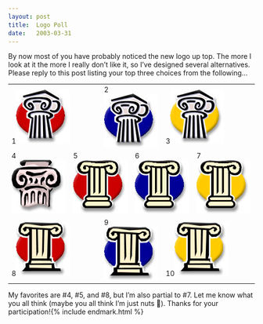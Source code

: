 ```yaml
---
layout:	post
title:	Logo Poll
date:	2003-03-31
---
```


By now most of you have probably noticed the new logo up top. The more I look at it the more I really don’t like it, so I’ve designed several alternatives. Please reply to this post listing your top three choices from the following...

<center>
	<table cellspacing="10" style="border-collapse: collapse; border: none;">
		<tbody>
			<tr>
				<td colspan="4">1<img src="/assets/images/2003-03-31-logotest01.jpg"></td>
				<td colspan="4">2<img src="/assets/images/2003-03-31-logotest02.jpg"></td>
				<td colspan="4">3<img src="/assets/images/2003-03-31-logotest03.jpg"></td>
			</tr>
			<tr>
				<td colspan="3">4<img src="/assets/images/2003-03-31-logotest04.jpg"></td>
				<td colspan="3">5<img src="/assets/images/2003-03-31-logotest05.jpg"></td>
				<td colspan="3">6<img src="/assets/images/2003-03-31-logotest06.jpg"></td>
				<td colspan="3">7<img src="/assets/images/2003-03-31-logotest07.jpg"></td>
			</tr>
			<tr>
				<td colspan="4">8<img src="/assets/images/2003-03-31-logotest08.jpg"></td>
				<td colspan="4">9<img src="/assets/images/2003-03-31-logotest09.jpg"></td>
				<td colspan="4">10<img src="/assets/images/2003-03-31-logotest10.jpg"></td>
			</tr>
		</tbody>
	</table>
</center>

My favorites are #4, #5, and #8, but I’m also partial to #7. Let me know what you all think (maybe you all think I’m just nuts 🤪). Thanks for your participation!{% include endmark.html %}
